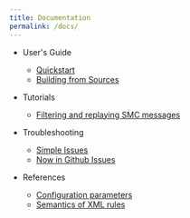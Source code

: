 ```yaml
---
title: Documentation
permalink: /docs/
---
```


- User's Guide
  - [Quickstart](guide/01-quickstart)
  - [Building from Sources](guide/02-building-from-sources)

- Tutorials
  - [Filtering and replaying SMC messages](tutorial/01-smc-message)

- Troubleshooting
  - [Simple Issues](troubleshoot/01-simple-issues)
  - [Now in Github Issues](troubleshoot/02-now-in-github-issues)

- References
  - [Configuration parameters](reference/configuration)
  - [Semantics of XML rules](reference/rule-xml-semantics)
